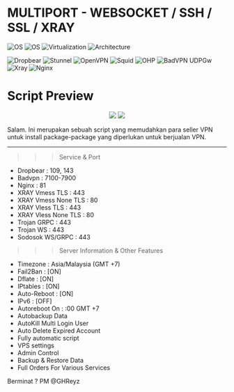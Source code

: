 # MULTIPORT - WEBSOCKET / SSH / SSL / XRAY
 
![OS](https://shields.io/badge/OS-Ubuntu%2018+-green?logo=ubuntu&style=for-the-badge) 
![OS](https://shields.io/badge/OS-Debian%2010+-green?logo=debian&style=for-the-badge)
![Virtualization](https://shields.io/badge/Virtualization-KVM-green?logo=tryhackme&style=for-the-badge) ![Architecture](https://shields.io/badge/Architecture-Intel%20or%20AMD-green?logo=moleculer&style=for-the-badge)

![Dropbear](https://shields.io/badge/Service-Dropbear-orange?logo=jamboard&style=for-the-badge) 
![Stunnel](https://shields.io/badge/Service-Stunnel-orange?logo=keepassxc&style=for-the-badge) 
![OpenVPN](https://shields.io/badge/Service-OpenVPN-orange?logo=openvpn&style=for-the-badge) 
![Squid](https://shields.io/badge/Service-Squid-orange?logo=testinglibrary&style=for-the-badge) 
![OHP](https://shields.io/badge/Service-OHP-orange?logo=openapiinitiative&style=for-the-badge) 
![BadVPN UDPGw](https://shields.io/badge/Service-BadVPN%20UDPGw-orange?logo=ublockorigin&style=for-the-badge) 
![Xray](https://shields.io/badge/Service-Xray-orange?logo=xstate&style=for-the-badge) 
![Nginx](https://shields.io/badge/Service-Nginx-orange?logo=onnx&style=for-the-badge)

# Script Preview
<p align="center">
<img src="https://i.postimg.cc/Y2vNnnj7/IMG-20221023-081152.jpg">
<img src="https://i.postimg.cc/kMLQkQtb/IMG-20221023-081241.jpg">

Salam. Ini merupakan sebuah script yang memudahkan para seller VPN untuk install package-package yang diperlukan untuk berjualan VPN.
                              
------------------------------------------------------------
   >>> Service & Port
   - Dropbear                : 109, 143
   - Badvpn                  : 7100-7900
   - Nginx                   : 81
   - XRAY  Vmess TLS         : 443
   - XRAY  Vmess None TLS    : 80
   - XRAY  Vless TLS         : 443
   - XRAY  Vless None TLS    : 80
   - Trojan GRPC             : 443
   - Trojan WS               : 443
   - Sodosok WS/GRPC         : 443

   >>> Server Information & Other Features
   - Timezone                : Asia/Malaysia (GMT +7)
   - Fail2Ban                : [ON]
   - Dflate                  : [ON]
   - IPtables                : [ON]
   - Auto-Reboot             : [ON]
   - IPv6                    : [OFF]
   - Autoreboot On           : :00  GMT +7
   - Autobackup Data
   - AutoKill Multi Login User
   - Auto Delete Expired Account
   - Fully automatic script
   - VPS settings
   - Admin Control
   - Backup & Restore Data
   - Full Orders For Various Services

Berminat ? PM @GHReyz






